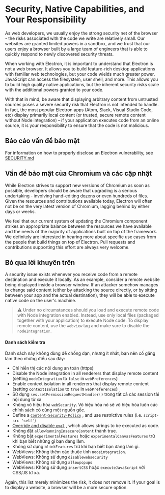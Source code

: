 # Security, Native Capabilities, and Your Responsibility

As web developers, we usually enjoy the strong security net of the browser - the risks associated with the code we write are relatively small. Our websites are granted limited powers in a sandbox, and we trust that our users enjoy a browser built by a large team of engineers that is able to quickly respond to newly discovered security threats.

When working with Electron, it is important to understand that Electron is not a web browser. It allows you to build feature-rich desktop applications with familiar web technologies, but your code wields much greater power. JavaScript can access the filesystem, user shell, and more. This allows you to build high quality native applications, but the inherent security risks scale with the additional powers granted to your code.

With that in mind, be aware that displaying arbitrary content from untrusted sources poses a severe security risk that Electron is not intended to handle. In fact, the most popular Electron apps (Atom, Slack, Visual Studio Code, etc) display primarily local content (or trusted, secure remote content without Node integration) – if your application executes code from an online source, it is your responsibility to ensure that the code is not malicious.

## Báo cáo vấn đề bảo mật

For information on how to properly disclose an Electron vulnerability, see [SECURITY.md](https://github.com/electron/electron/tree/master/SECURITY.md)

## Vấn đề bảo mật của Chromium và các cập nhật

While Electron strives to support new versions of Chromium as soon as possible, developers should be aware that upgrading is a serious undertaking - involving hand-editing dozens or even hundreds of files. Given the resources and contributions available today, Electron will often not be on the very latest version of Chromium, lagging behind by either days or weeks.

We feel that our current system of updating the Chromium component strikes an appropriate balance between the resources we have available and the needs of the majority of applications built on top of the framework. We definitely are interested in hearing more about specific use cases from the people that build things on top of Electron. Pull requests and contributions supporting this effort are always very welcome.

## Bỏ qua lời khuyên trên

A security issue exists whenever you receive code from a remote destination and execute it locally. As an example, consider a remote website being displayed inside a browser window. If an attacker somehow manages to change said content (either by attacking the source directly, or by sitting between your app and the actual destination), they will be able to execute native code on the user's machine.

> :warning: Under no circumstances should you load and execute remote code with Node integration enabled. Instead, use only local files (packaged together with your application) to execute Node code. To display remote content, use the `webview` tag and make sure to disable the `nodeIntegration`.

#### Danh sách kiểm tra

Danh sách này không dùng để chống đạn, nhưng ít nhất, bạn nên cố gắng làm theo những điều sau đây:

* Chỉ hiển thị các nội dung an toàn (https)
* Disable the Node integration in all renderers that display remote content (setting `nodeIntegration` to `false` in `webPreferences`)
* Enable context isolation in all renderers that display remote content (setting `contextIsolation` to `true` in `webPreferences`)
* Sử dụng `ses.setPermissionRequestHandler()` trong tất cả các session tải nội dung từ xa
* Không vô hiệu hóa `webSecurity`. Vô hiệu hóa nó sẽ vô hiệu hóa luôn các chính sách có cùng một nguồn gốc.
* Define a [`Content-Security-Policy`](http://www.html5rocks.com/en/tutorials/security/content-security-policy/) , and use restrictive rules (i.e. `script-src 'self'`)
* [Override and disable `eval`](https://github.com/nylas/N1/blob/0abc5d5defcdb057120d726b271933425b75b415/static/index.js#L6-L8) , which allows strings to be executed as code.
* Không đặt `allowRunningInsecureContent` thành true.
* Không bật `experimentalFeatures` hoặc `experimentalCanvasFeatures` trừ khi bạn biết những gì bạn đang làm.
* Không sử dụng `blinkFeatures` trừ khi bạn biết bạn đang làm gì.
* WebViews: Không thêm các thuộc tính `nodeintegration`.
* WebViews: Không sử dụng `disablewebsecurity`
* WebViews: Không sử dụng `allowpopups`
* WebViews: Không sử dụng `insertCSS` hoặc `executeJavaScript` với CSS/JS từ xa.

Again, this list merely minimizes the risk, it does not remove it. If your goal is to display a website, a browser will be a more secure option.